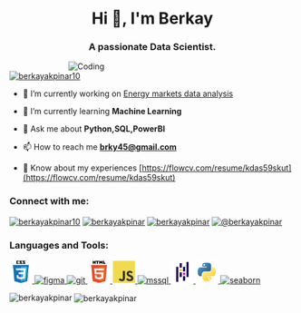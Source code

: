 <h1 align="center">Hi 👋, I'm Berkay</h1>
<h3 align="center">A passionate Data Scientist.</h3>
<img align="right" alt="Coding" width="400" src="https://institute.careerguide.com/wp-content/uploads/2020/10/Insurance-Leadspace-Aniamted.gif">

<p align="left"> <a href="https://twitter.com/berkayakpinar10" target="blank"><img src="https://img.shields.io/twitter/follow/berkayakpinar10?logo=twitter&style=for-the-badge" alt="berkayakpinar10" /></a> </p>

- 🔭 I’m currently working on [Energy markets data analysis](https://www.gainenerji.com/)

- 🌱 I’m currently learning **Machine Learning**

- 💬 Ask me about **Python,SQL,PowerBI**

- 📫 How to reach me **brky45@gmail.com**

- 📄 Know about my experiences [https://flowcv.com/resume/kdas59skut](https://flowcv.com/resume/kdas59skut)

<h3 align="left">Connect with me:</h3>
<p align="left">
<a href="https://twitter.com/berkayakpinar10" target="blank"><img align="center" src="https://raw.githubusercontent.com/rahuldkjain/github-profile-readme-generator/master/src/images/icons/Social/twitter.svg" alt="berkayakpinar10" height="30" width="40" /></a>
<a href="https://linkedin.com/in/berkayakpinar" target="blank"><img align="center" src="https://raw.githubusercontent.com/rahuldkjain/github-profile-readme-generator/master/src/images/icons/Social/linked-in-alt.svg" alt="berkayakpinar" height="30" width="40" /></a>
<a href="https://kaggle.com/berkayakpinar" target="blank"><img align="center" src="https://raw.githubusercontent.com/rahuldkjain/github-profile-readme-generator/master/src/images/icons/Social/kaggle.svg" alt="berkayakpinar" height="30" width="40" /></a>
<a href="https://medium.com/@berkayakpinar" target="blank"><img align="center" src="https://raw.githubusercontent.com/rahuldkjain/github-profile-readme-generator/master/src/images/icons/Social/medium.svg" alt="@berkayakpinar" height="30" width="40" /></a>
</p>

<h3 align="left">Languages and Tools:</h3>
<p align="left"> <a href="https://www.w3schools.com/css/" target="_blank" rel="noreferrer"> <img src="https://raw.githubusercontent.com/devicons/devicon/master/icons/css3/css3-original-wordmark.svg" alt="css3" width="40" height="40"/> </a> <a href="https://www.figma.com/" target="_blank" rel="noreferrer"> <img src="https://www.vectorlogo.zone/logos/figma/figma-icon.svg" alt="figma" width="40" height="40"/> </a> <a href="https://git-scm.com/" target="_blank" rel="noreferrer"> <img src="https://www.vectorlogo.zone/logos/git-scm/git-scm-icon.svg" alt="git" width="40" height="40"/> </a> <a href="https://www.w3.org/html/" target="_blank" rel="noreferrer"> <img src="https://raw.githubusercontent.com/devicons/devicon/master/icons/html5/html5-original-wordmark.svg" alt="html5" width="40" height="40"/> </a> <a href="https://developer.mozilla.org/en-US/docs/Web/JavaScript" target="_blank" rel="noreferrer"> <img src="https://raw.githubusercontent.com/devicons/devicon/master/icons/javascript/javascript-original.svg" alt="javascript" width="40" height="40"/> </a> <a href="https://www.microsoft.com/en-us/sql-server" target="_blank" rel="noreferrer"> <img src="https://www.svgrepo.com/show/303229/microsoft-sql-server-logo.svg" alt="mssql" width="40" height="40"/> </a> <a href="https://pandas.pydata.org/" target="_blank" rel="noreferrer"> <img src="https://raw.githubusercontent.com/devicons/devicon/2ae2a900d2f041da66e950e4d48052658d850630/icons/pandas/pandas-original.svg" alt="pandas" width="40" height="40"/> </a> <a href="https://www.python.org" target="_blank" rel="noreferrer"> <img src="https://raw.githubusercontent.com/devicons/devicon/master/icons/python/python-original.svg" alt="python" width="40" height="40"/> </a> <a href="https://seaborn.pydata.org/" target="_blank" rel="noreferrer"> <img src="https://seaborn.pydata.org/_images/logo-mark-lightbg.svg" alt="seaborn" width="40" height="40"/> </a> </p>

<p><img align="left" src="https://github-readme-stats.vercel.app/api/top-langs?username=berkayakpinar&show_icons=true&locale=en&layout=compact" alt="berkayakpinar" /></p>

<p>&nbsp;<img align="center" src="https://github-readme-stats.vercel.app/api?username=berkayakpinar&show_icons=true&locale=en" alt="berkayakpinar" /></p>
